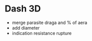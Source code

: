 

# Dash 3D
 * merge parasite draga and % of aera
 * add diameter
 *  indication resistance rupture
 